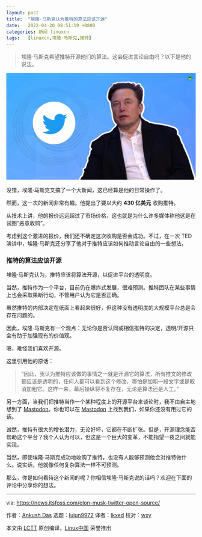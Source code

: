 ```yaml
---
layout: post
title:	"埃隆·马斯克认为推特的算法应该开源"
date:	2022-04-20 08:51:19 +0800 
categories:	新闻 linuxcn 
tags:	[linuxcn,埃隆·马斯克,推特]
---
```




> 
> 埃隆·马斯克希望推特开源他们的算法。这会促进言论自由吗？以下是他的说法。
> 
> 
> 


![](/Asserts/Images/album/202204/20/085119fwxf2265pcpcy872.jpg)


没错，埃隆·马斯克又搞了一个大新闻，这已经算是他的日常操作了。


然而，这一次的新闻非常有趣。他提出了要以大约 **430 亿美元** 收购推特。


从技术上讲，他的报价远远超过了市场价格，这也就是为什么许多媒体称他这是在试图“恶意收购”。


考虑到这个激进的报价，我们还不确定这次收购是否会成功。不过，在一次 TED 演讲中，埃隆·马斯克还分享了他对于推特应该如何推动言论自由的一些想法。


### 推特的算法应该开源


埃隆·马斯克认为，推特应该将算法开源，以促进平台的透明度。


当然，推特作为一个平台，目前仍在爆炸式发展，很难预测。推特团队在某些事情上也会采取果断行动，不管用户认为它是否正确。


虽然推特的内部决定在纸面上看起来很好，但这种没有透明度的大规模平台总是会存在问题的。


因此，埃隆·马斯克有一个观点：无论你是否认同或相信推特的决定，透明/开源只会有助于加强现有的价值观。


嗯，难怪我们喜欢开源。


这里引用他的原话：



> 
> “因此，我认为推特应该做的事情之一就是开源它的算法，所有推文的修改都应该是透明的，任何人都可以看到这个修改，哪怕是加粗一段文字或是取消加粗它。这样一来，幕后操纵将不复存在，无论是算法还是人工。”
> 
> 
> 


另一方面，当我们把推特当作一个某种程度上的开源平台来谈论时，我不由自主地想到了 [Mastodon](https://joinmastodon.org/)。你也可以在 [Mastodon](https://mastodon.social/@itsfoss) 上找到我们，如果你还没有用过它的话。


诚然，推特有很大的增长潜力，无论好坏，它都在不断扩张。但是，开源理念能否帮助这个平台？我个人认为可以，但这是一个巨大的变革，不能指望一夜之间就能实现。


当然，即使埃隆·马斯克成功地收购了推特，也没有人能够预测他会对推特做什么。说实话，他就像任何复杂算法一样不可预测。


那么，你是如何看待这个新闻的呢？你相信埃隆·马斯克说的话吗？欢迎在下面的评论中分享你的想法。




---


via: <https://news.itsfoss.com/elon-musk-twitter-open-source/>


作者：[Ankush Das](https://news.itsfoss.com/author/ankush/) 选题：[lujun9972](https://github.com/lujun9972) 译者：[lkxed](https://github.com/lkxed) 校对：[wxy](https://github.com/wxy)


本文由 [LCTT](https://github.com/LCTT/TranslateProject) 原创编译，[Linux中国](https://linux.cn/) 荣誉推出
